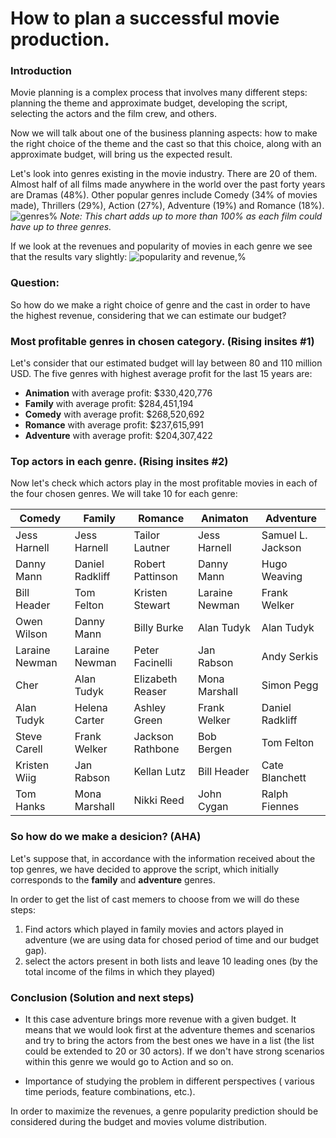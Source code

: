 # How to plan a successful movie production.

### Introduction

Movie planning is a complex process that involves many different steps: planning the theme and approximate budget, developing the script, selecting the actors and the film crew, and others.

Now we will talk about one of the business planning aspects: how to make the right choice of the theme and the cast so that this choice, along with an approximate budget, will bring us the expected result. 

Let's look into genres existing in the movie industry. There are 20 of them. Almost half of all films made anywhere in the world over the past forty years are Dramas (48%). Other popular genres include Comedy (34% of movies made), Thrillers (29%), Action (27%), Adventure (19%) and Romance (18%).
![genres%](https://user-images.githubusercontent.com/46948881/57416055-8202cf00-71cc-11e9-8b14-ed65bad93ab6.jpg)
_Note: This chart adds up to more than 100% as each film could have up to three genres._

If we look at the revenues and popularity of movies in each genre we see that the results vary slightly: 
![popularity and revenue,%](https://user-images.githubusercontent.com/46948881/57421452-e6785b00-71d9-11e9-97ca-c7094e12b515.jpg)

### Question:
So how do we make a right choice of genre and the cast in order to have the highest revenue, considering that we can estimate our budget?

### Most profitable genres in chosen category. (Rising insites #1)
Let's consider that our estimated budget will lay between 80 and 110 million USD. The five genres with highest average profit for the last 15 years are:

- **Animation** with average profit:  $330,420,776
- **Family** with average profit:  $284,451,194
- **Comedy** with average profit:  $268,520,692
- **Romance** with average profit:  $237,615,991
- **Adventure** with average profit: $204,307,422

### Top actors in each genre. (Rising insites #2)
Now let's check which actors play in the most profitable movies in each of the four chosen genres. We will take 10 for each genre:

| Comedy | Family | Romance | Animaton | Adventure |
| -------------- | --------------- | ---------------- | -------------- | -------------- |
| Jess Harnell   | Jess Harnell    | Tailor Lautner   | Jess Harnell   | Samuel L. Jackson |
| Danny Mann     | Daniel Radkliff | Robert Pattinson | Danny Mann     | Hugo Weaving
| Bill Header    | Tom Felton      | Kristen Stewart  | Laraine Newman | Frank Welker
| Owen Wilson    | Danny Mann      | Billy Burke      | Alan Tudyk     | Alan Tudyk
| Laraine Newman | Laraine Newman  | Peter Facinelli  | Jan Rabson     | Andy Serkis
| Cher           | Alan Tudyk      | Elizabeth Reaser | Mona Marshall  | Simon Pegg
| Alan Tudyk     | Helena Carter   | Ashley Green     | Frank Welker   | Daniel Radkliff
| Steve Carell   | Frank Welker    | Jackson Rathbone | Bob Bergen     | Tom Felton
| Kristen Wiig   | Jan Rabson      | Kellan Lutz      | Bill Header    | Cate Blanchett 
| Tom Hanks      | Mona Marshall   | Nikki Reed       | John Cygan     | Ralph Fiennes


### So how do we make a desicion? (AHA)
Let's suppose that, in accordance with the information received about the top genres, we have decided to approve the script, which initially corresponds to the **family** and **adventure** genres.

In order to get the list of cast memers to choose from we will do these steps:
1. Find actors which played in family movies and actors played in adventure (we are using data for chosed period of time and our budget gap). 
2. select the actors present in both lists and leave 10 leading ones (by the total income of the films in which they played) 

### Conclusion (Solution and next steps)
- It this case adventure brings more revenue with a given budget. It means that we would look first at the adventure themes and scenarios and try to bring the actors from the best ones we have in a list (the list could be extended to 20 or 30 actors). If we don't have strong scenarios within this genre we would go to Action and so on.

- Importance of studying the problem in different perspectives ( various time periods, feature combinations, etc.).

In order to maximize the revenues, a genre popularity prediction should be considered during the budget and movies volume distribution. 
